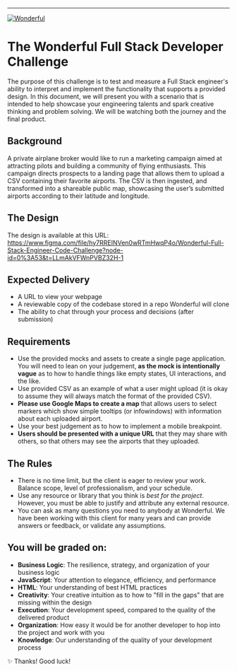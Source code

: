 ---
[![Wonderful](https://wonderful.io/meta/wonderful_lettertype_tm_1000x287_4c5965-on-white.jpg)](https://wonderful.io)
# The Wonderful Full Stack Developer Challenge
The purpose of this challenge is to test and measure a Full Stack engineer's ability to interpret and implement the functionality that supports a provided design. In this document, we will present you with a scenario that is intended to help showcase your engineering talents and spark creative thinking and problem solving. We will be watching both the journey and the final product.

## Background
A private airplane broker would like to run a marketing campaign aimed at attracting pilots and building a community of flying enthusiasts. This campaign directs prospects to a landing page that allows them to upload a CSV containing their favorite airports. The CSV is then ingested, and transformed into a shareable public map, showcasing the user’s submitted airports according to their latitude and longitude.

## The Design
The design is available at this URL:
https://www.figma.com/file/hy7RREINVen0wRTmHwqP4o/Wonderful-Full-Stack-Engineer-Code-Challenge?node-id=0%3A53&t=LLmAkVFWnPVBZ32H-1

## Expected Delivery
- A URL to view your webpage
- A reviewable copy of the codebase stored in a repo Wonderful will clone
- The ability to chat through your process and decisions (after submission)

## Requirements
- Use the provided mocks and assets to create a single page application. You will need to lean on your judgement, **as the mock is intentionally vague** as to how to handle things like empty states, UI interactions, and the like.
- Use provided CSV as an example of what a user might upload (it is okay to assume they will always match the format of the provided CSV).
- **Please use Google Maps to create a map** that allows users to select markers which show simple tooltips (or infowindows) with information about each uploaded airport.
- Use your best judgement as to how to implement a mobile breakpoint.
- **Users should be presented with a unique URL** that they may share with others, so that others may see the airports that they uploaded.

## The Rules
- There is no time limit, but the client is eager to review your work. Balance scope, level of professionalism, and your schedule.
- Use any resource or library that you think is *best for the project*. However, you must be able to justify and attribute any external resource.
- You can ask as many questions you need to anybody at Wonderful. We have been working with this client for many years and can provide answers or feedback, or validate any assumptions.

## You will be graded on:
- **Business Logic**: The resilience, strategy, and organization of your business logic
- **JavaScript**: Your attention to elegance, efficiency, and performance
- **HTML**: Your understanding of best HTML practices
- **Creativity**: Your creative intuition as to how to "fill in the gaps" that are missing within the design
- **Execution**: Your development speed, compared to the quality of the delivered product
- **Organization**: How easy it would be for another developer to hop into the project and work with you
- **Knowledge**: Our understanding of the quality of your development process

✨ Thanks! Good luck!